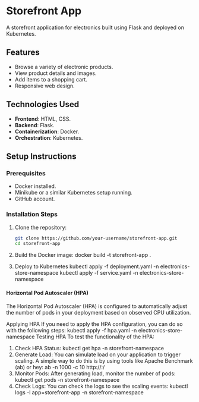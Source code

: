 # Storefront App

A storefront application for electronics built using Flask and deployed on Kubernetes.

## Features
- Browse a variety of electronic products.
- View product details and images.
- Add items to a shopping cart.
- Responsive web design.

## Technologies Used
- **Frontend**: HTML, CSS.
- **Backend**: Flask.
- **Containerization**: Docker.
- **Orchestration**: Kubernetes.

## Setup Instructions

### Prerequisites
- Docker installed.
- Minikube or a similar Kubernetes setup running.
- GitHub account.

### Installation Steps
1. Clone the repository:
   ```bash
   git clone https://github.com/your-username/storefront-app.git
   cd storefront-app
   
2. Build the Docker image:
  docker build -t storefront-app .

4. Deploy to Kubernetes
   kubectl apply -f deployment.yaml -n electronics-store-namespace
   kubectl apply -f service.yaml -n electronics-store-namespace
   
#### Horizontal Pod Autoscaler (HPA)
The Horizontal Pod Autoscaler (HPA) is configured to automatically adjust the number of pods in your deployment based on observed CPU utilization.

Applying HPA
If you need to apply the HPA configuration, you can do so with the following steps:
  kubectl apply -f hpa.yaml -n electronics-store-namespace
Testing HPA
To test the functionality of the HPA:

1. Check HPA Status:
  kubectl get hpa -n storefront-namespace
2. Generate Load: You can simulate load on your application to trigger scaling. A simple way to do this is by using tools like Apache Benchmark (ab) or hey:
  ab -n 1000 -c 10 http://<minikube-ip>:<NodePort>/
3. Monitor Pods: After generating load, monitor the number of pods:
  kubectl get pods -n storefront-namespace
4. Check Logs: You can check the logs to see the scaling events:
   kubectl logs -l app=storefront-app -n storefront-namespace
 


   

